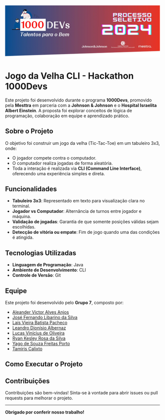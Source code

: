 ![Imagem do 1000devs](/img/1719261715076.webp)

# Jogo da Velha CLI - Hackathon 1000Devs

Este projeto foi desenvolvido durante o programa **1000Devs**, promovido pela **Mesttra** em parceria com a **Johnson & Johnson** e o **Hospital Israelita Albert Einstein**. A proposta foi explorar conceitos de lógica de programação, colaboração em equipe e aprendizado prático.

## Sobre o Projeto

O objetivo foi construir um jogo da velha (Tic-Tac-Toe) em um tabuleiro 3x3, onde:
- O jogador compete contra o computador.
- O computador realiza jogadas de forma aleatória.
- Toda a interação é realizada via **CLI (Command Line Interface)**, oferecendo uma experiência simples e direta.

## Funcionalidades
- **Tabuleiro 3x3**: Representado em texto para visualização clara no terminal.
- **Jogador vs Computador**: Alternância de turnos entre jogador e máquina.
- **Validação de jogadas**: Garantia de que somente posições válidas sejam escolhidas.
- **Detecção de vitória ou empate**: Fim de jogo quando uma das condições é atingida.

## Tecnologias Utilizadas
- **Linguagem de Programação**: Java
- **Ambiente de Desenvolvimento**: CLI
- **Controle de Versão**: Git

## Equipe
Este projeto foi desenvolvido pelo **Grupo 7**, composto por:
- [Aleander Victor Alves Anjos](https://www.linkedin.com/in/aleander-anjos)
- [José Fernando Libarino da Silva](github.com/ze-fernando)
- [Laís Vieira Batista Pacheco](https://www.linkedin.com/in/la%C3%ADs-vieira-contato/)
- [Leandro Dionísio Albernaz](https://www.linkedin.com/in/leandro-albernaz/)
- [Lucas Vinícius de Oliveira](https://www.linkedin.com/in/lucasxoliva)
- [Ryan Kesley Rosa da Silva](https://github.com/ryankesley)
- [Yago de Souza Freitas Porto](https://github.com/yagoporto)
- [Tamiris Calixto](https://www.linkedin.com/in/thamiriscalixt0?utm_source=share&utm_campaign=share_via&utm_content=profile&utm_medium=android_app)

## Como Executar o Projeto



## Contribuições
Contribuições são bem-vindas! Sinta-se à vontade para abrir issues ou pull requests para melhorar o projeto.

---

**Obrigado por conferir nosso trabalho!**

